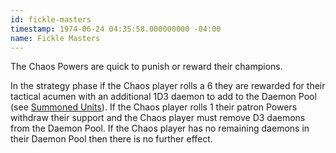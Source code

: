 ```yaml
---
id: fickle-masters
timestamp: 1974-06-24 04:35:58.000000000 -04:00
name: Fickle Masters
---
```

<p>The Chaos Powers are quick to punish or reward their champions.</p>

<p>In the strategy phase if the Chaos player rolls a 6 they are rewarded for their tactical acumen with an additional 1D3 daemon to add to the Daemon Pool (see <a href="#summoned_units">Summoned Units</a>). If the Chaos player rolls 1 their patron Powers withdraw their support and the Chaos player must remove D3 daemons from the Daemon Pool. If the Chaos player has no remaining daemons in their Daemon Pool then there is no further effect.</p>